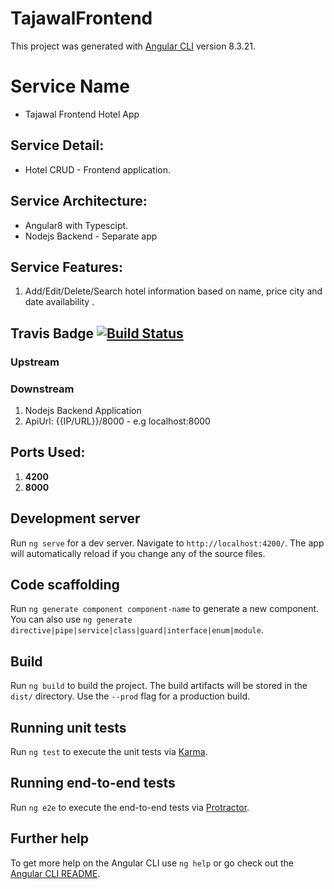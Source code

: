 # TajawalFrontend

This project was generated with [Angular CLI](https://github.com/angular/angular-cli) version 8.3.21.

# Service Name
* Tajawal Frontend Hotel App

## Service Detail:
* Hotel CRUD - Frontend application.

## Service Architecture:

* Angular8 with Typescipt.
* Nodejs Backend - Separate app

## Service Features:

01.  Add/Edit/Delete/Search hotel information based on name, price city and date availability .

## Travis Badge [![Build Status](https://travis-ci.org/darhamid/tajawal-frontend.svg?branch=master)](https://travis-ci.org/darhamid/tajawal-frontend)

### Upstream

### Downstream

01. Nodejs Backend Application
02. ApiUrl: {{IP/URL}}/8000 - e.g localhost:8000

## Ports Used:

01.  **4200**
02.  **8000**

## Development server

Run `ng serve` for a dev server. Navigate to `http://localhost:4200/`. The app will automatically reload if you change any of the source files.

## Code scaffolding

Run `ng generate component component-name` to generate a new component. You can also use `ng generate directive|pipe|service|class|guard|interface|enum|module`.

## Build

Run `ng build` to build the project. The build artifacts will be stored in the `dist/` directory. Use the `--prod` flag for a production build.

## Running unit tests

Run `ng test` to execute the unit tests via [Karma](https://karma-runner.github.io).

## Running end-to-end tests

Run `ng e2e` to execute the end-to-end tests via [Protractor](http://www.protractortest.org/).

## Further help

To get more help on the Angular CLI use `ng help` or go check out the [Angular CLI README](https://github.com/angular/angular-cli/blob/master/README.md).
